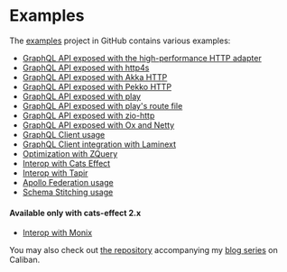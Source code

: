 # Examples
The [examples](https://github.com/ghostdogpr/caliban/tree/series/2.x/examples/) project in GitHub contains various examples:
- [GraphQL API exposed with the high-performance HTTP adapter](https://github.com/ghostdogpr/caliban/tree/series/2.x/examples/src/main/scala/example/quick)
- [GraphQL API exposed with http4s](https://github.com/ghostdogpr/caliban/tree/series/2.x/examples/src/main/scala/example/http4s)
- [GraphQL API exposed with Akka HTTP](https://github.com/ghostdogpr/caliban/tree/series/2.x/examples/src/main/scala/example/akkahttp)
- [GraphQL API exposed with Pekko HTTP](https://github.com/ghostdogpr/caliban/tree/series/2.x/examples/src/main/scala/example/pekkohttp)
- [GraphQL API exposed with play](https://github.com/ghostdogpr/caliban/tree/series/2.x/examples/src/main/scala/example/play)
- [GraphQL API exposed with play's route file](https://github.com/rlavolee/caliban-play-with-route-file)
- [GraphQL API exposed with zio-http](https://github.com/ghostdogpr/caliban/tree/series/2.x/examples/src/main/scala/example/ziohttp)
- [GraphQL API exposed with Ox and Netty](https://gist.github.com/ghostdogpr/7eaf3d6b38a78a3a55723954f4fa9ba6)
- [GraphQL Client usage](https://github.com/ghostdogpr/caliban/tree/series/2.x/examples/src/main/scala/example/client)
- [GraphQL Client integration with Laminext](https://github.com/ghostdogpr/caliban/tree/series/2.x/client-laminext/src/test/scala/caliban/client/laminext)
- [Optimization with ZQuery](https://github.com/ghostdogpr/caliban/tree/series/2.x/examples/src/main/scala/example/optimizations)
- [Interop with Cats Effect](https://github.com/ghostdogpr/caliban/tree/series/2.x/examples/src/main/scala/example/interop/cats)
- [Interop with Tapir](https://github.com/ghostdogpr/caliban/tree/series/2.x/examples/src/main/scala/example/tapir)
- [Apollo Federation usage](https://github.com/ghostdogpr/caliban/tree/series/2.x/examples/src/main/scala/example/federation)
- [Schema Stitching usage](https://github.com/ghostdogpr/caliban/tree/series/2.x/examples/src/main/scala/example/stitching)

#### Available only with cats-effect 2.x
- [Interop with Monix](https://github.com/ghostdogpr/caliban/tree/series/2.x/examples/src/main/scala/example/interop/monix)

You may also check out [the repository](https://github.com/ghostdogpr/caliban-blog-series) accompanying my [blog series](https://medium.com/@ghostdogpr/graphql-in-scala-with-caliban-part-1-8ceb6099c3c2) on Caliban.

